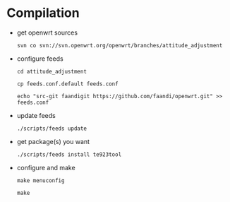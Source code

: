 
# Compilation #

* get openwrt sources

  ```
  svn co svn://svn.openwrt.org/openwrt/branches/attitude_adjustment
  ```

* configure feeds

  ```
  cd attitude_adjustment
  ```  

  ```
  cp feeds.conf.default feeds.conf
  ```  

  ```
  echo "src-git faandigit https://github.com/faandi/openwrt.git" >> feeds.conf
  ```

* update feeds

  ```
  ./scripts/feeds update
  ```

* get package(s) you want

  ```
  ./scripts/feeds install te923tool
  ```

* configure and make

  ```
  make menuconfig
  ```

  ```
  make
  ```
